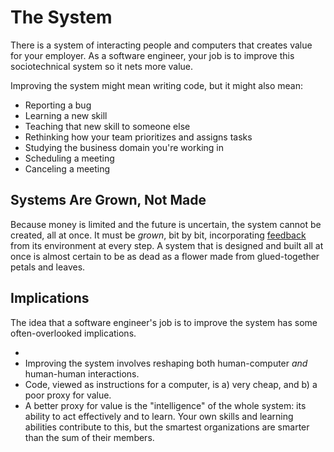 # The System

There is a system of interacting people and computers that creates value for your employer. As a software engineer, your job is to improve this sociotechnical system so it nets more value.

Improving the system might mean writing code, but it might also mean:

- Reporting a bug
- Learning a new skill
- Teaching that new skill to someone else
- Rethinking how your team prioritizes and assigns tasks
- Studying the business domain you're working in
- Scheduling a meeting
- Canceling a meeting

## Systems Are Grown, Not Made

Because money is limited and the future is uncertain, the system cannot be created, all at once. It must be _grown_, bit by bit, incorporating [feedback](feedback.html) from its environment at every step. A system that is designed and built all at once is almost certain to be as dead as a flower made from glued-together petals and leaves.

## Implications

The idea that a software engineer's job is to improve the system has some often-overlooked implications.

- 
- Improving the system involves reshaping both human-computer *and* human-human interactions.
- Code, viewed as instructions for a computer, is a) very cheap, and b) a poor proxy for value.
- A better proxy for value is the "intelligence" of the whole system: its ability to act effectively and to learn. Your own skills and learning abilities contribute to this, but the smartest organizations are smarter than the sum of their members.

